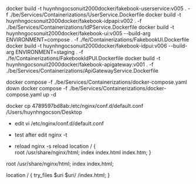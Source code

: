 <!-- Build image -->

docker build -t huynhngocsonuit2000docker/fakebook-userservice:v005 . -f ./be/Services/Containerizations/UserService.Dockerfile
docker build -t huynhngocsonuit2000docker/fakebook-idpapi:v002 . -f ./be/Services/Containerizations/IdPService.Dockerfile
docker build -t huynhngocsonuit2000docker/fakebook-ui:v005 --build-arg ENVIRONMENT=compose . -f ./fe/Containerizations/FakebookUI.Dockerfile
docker build -t huynhngocsonuit2000docker/fakebook-idpui:v006 --build-arg ENVIRONMENT=staging . -f ./fe/Containerizations/FakebookIdPUI.Dockerfile
docker build -t huynhngocsonuit2000docker/fakebook-apigateway:v001 . -f ./be/Services/Containerizations/ApiGatewayService.Dockerfile

<!-- Run docker compose -->

docker compose -f ./be/Services/Containerizations/docker-compose.yaml down
docker compose -f ./be/Services/Containerizations/docker-compose.yaml up -d

<!-- Copy file from container -->

docker cp 4789597bd8ab:/etc/nginx/conf.d/default.conf /Users/huynhngocson/Desktop

<!-- SSH ngix -->

- edit
  vi /etc/nginx/conf.d/default.conf

- test after edit
  nginx -t

- reload
  nginx -s reload
  location / {  
   root /usr/share/nginx/html;
  index index.html index.htm;
  }

root /usr/share/nginx/html;
index index.html;

location / {
try_files $uri $uri/ /index.html;
}
